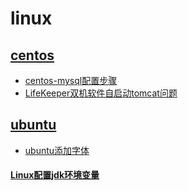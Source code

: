 # linux
## [centos](centos)
* [centos-mysql配置步骤](centos/centos-mysql配置步骤.md)
* [LifeKeeper双机软件自启动tomcat问题](centos/LifeKeeper双机软件自启动tomcat问题.md)

## [ubuntu](ubuntu)
* [ubuntu添加字体](ubuntu/ubuntu添加字体.md)

#### [Linux配置jdk环境变量](Linux配置jdk环境变量.md)
